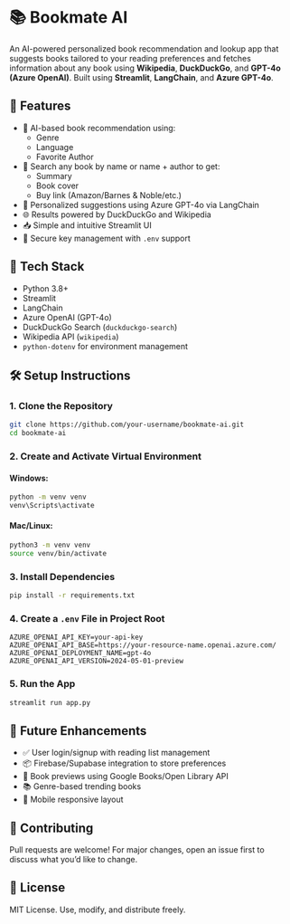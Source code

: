 # 📚 Bookmate AI

An AI-powered personalized book recommendation and lookup app that suggests books tailored to your reading preferences and fetches information about any book using **Wikipedia**, **DuckDuckGo**, and **GPT-4o (Azure OpenAI)**. Built using **Streamlit**, **LangChain**, and **Azure GPT-4o**.

## 🚀 Features

- 🧠 AI-based book recommendation using:
  - Genre
  - Language
  - Favorite Author
- 📖 Search any book by name or name + author to get:
  - Summary
  - Book cover
  - Buy link (Amazon/Barnes & Noble/etc.)
- 🎯 Personalized suggestions using Azure GPT-4o via LangChain
- 🌐 Results powered by DuckDuckGo and Wikipedia
- 📥 Simple and intuitive Streamlit UI
- 🔐 Secure key management with `.env` support

## 🧰 Tech Stack

- Python 3.8+
- Streamlit
- LangChain
- Azure OpenAI (GPT-4o)
- DuckDuckGo Search (`duckduckgo-search`)
- Wikipedia API (`wikipedia`)
- `python-dotenv` for environment management

## 🛠️ Setup Instructions

### 1. Clone the Repository
```bash
git clone https://github.com/your-username/bookmate-ai.git
cd bookmate-ai
```

### 2. Create and Activate Virtual Environment

#### Windows:
```bash
python -m venv venv
venv\Scripts\activate
```

#### Mac/Linux:
```bash
python3 -m venv venv
source venv/bin/activate
```

### 3. Install Dependencies
```bash
pip install -r requirements.txt
```

### 4. Create a `.env` File in Project Root

```dotenv
AZURE_OPENAI_API_KEY=your-api-key
AZURE_OPENAI_API_BASE=https://your-resource-name.openai.azure.com/
AZURE_OPENAI_DEPLOYMENT_NAME=gpt-4o
AZURE_OPENAI_API_VERSION=2024-05-01-preview
```

### 5. Run the App

```bash
streamlit run app.py
```

## 🚧 Future Enhancements

- ✅ User login/signup with reading list management
- 📦 Firebase/Supabase integration to store preferences
- 📖 Book previews using Google Books/Open Library API
- 📚 Genre-based trending books
- 📱 Mobile responsive layout

## 🤝 Contributing

Pull requests are welcome! For major changes, open an issue first to discuss what you’d like to change.

## 📄 License

MIT License. Use, modify, and distribute freely.
